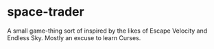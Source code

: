 # space-trader
A small game-thing sort of inspired by the likes of Escape Velocity and Endless Sky. Mostly an excuse to learn Curses.
